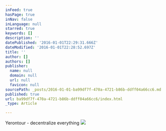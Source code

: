 ```yaml
---
inFeed: true
hasPage: true
inNav: false
inLanguage: null
starred: true
keywords: []
description: ''
datePublished: '2016-01-01T22:29:31.666Z'
dateModified: '2016-01-01T22:28:52.697Z'
title: ''
author: []
authors: []
publisher:
  name: null
  domain: null
  url: null
  favicon: null
sourcePath: _posts/2016-01-01-ba99df7f-470a-4721-b86b-ddff04a66cc6.md
published: true
url: ba99df7f-470a-4721-b86b-ddff04a66cc6/index.html
_type: Article

---
```

Yerontour - decentralize everything
![](https://the-grid-user-content.s3-us-west-2.amazonaws.com/37904954-20aa-402f-b290-c32d042e758a.jpg)